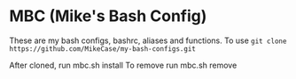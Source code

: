 # MBC (Mike's Bash Config)

These are my bash configs, bashrc, aliases and functions.
To use `git clone https://github.com/MikeCase/my-bash-configs.git`

After cloned, run mbc.sh install
To remove run mbc.sh remove
